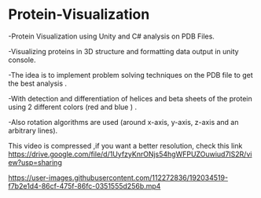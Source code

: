 # Protein-Visualization
-Protein Visualization using Unity and C# analysis on PDB Files. 

-Visualizing proteins in 3D structure and formatting data output in unity console.

-The idea is to implement problem solving techniques on the PDB file to get the best analysis .

-With detection and differentiation of helices and beta sheets of the protein using 2 different colors (red and blue ) .

-Also rotation algorithms are used (around x-axis, y-axis, z-axis and an arbitrary lines).

This video is compressed ,if you want a better resolution, check this link
https://drive.google.com/file/d/1UyfzyKnrONjs54hgWFPUZOuwiud7IS2R/view?usp=sharing

https://user-images.githubusercontent.com/112272836/192034519-f7b2e1d4-86cf-475f-86fc-0351555d256b.mp4
